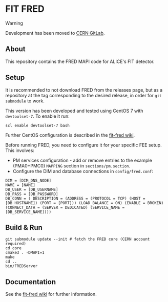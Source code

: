 # FIT FRED

> [!WARNING]  
> Development has been moved to [CERN GitLab](https://gitlab.cern.ch/alialfred/fred_fv0).

## About
This repository contains the FRED MAPI code for ALICE's FIT detector.

## Setup
It is recommended to not download FRED from the releases page, but as a repository at the tag corresponding to the desired release, in order for `git submodule` to work.

This version has been developed and tested using CentOS 7 with `devtoolset-7`. To enable it run:
```
scl enable devtoolset-7 bash
```
Further CentOS configuration is described in the [fit-fred wiki](https://github.com/frun36/fit-fred/wiki).

Before running FRED, you need to configure it for your specific FEE setup. This involves:
- PM services configuration - add or remove entries to the example (PMA0+PMC0) `MAPPING` section in `sections/pm.section`.
- Configure the DIM and database connections in `config/fred.conf`:
```
DIM = [DIM_DNS_NODE]
NAME = [NAME]
DB_USER = [DB_USERNAME]
DB_PASS = [DB_PASSWORD]
DB_CONN = ( DESCRIPTION = (ADDRESS = (PROTOCOL = TCP) (HOST = [DB_HOSTNAME]) (PORT = [PORT])) (LOAD_BALANCE = ON) (ENABLE = BROKEN) (CONNECT_DATA = (SERVER = DEDICATED) (SERVICE_NAME = [DB_SERVICE_NAME])))
```

## Build & Run
```
git submodule update --init # fetch the FRED core (CERN account required)
cd core
cmake3 . -DMAPI=1
make
cd ..
bin/FREDServer
```

## Documentation
See the [fit-fred wiki](https://github.com/frun36/fit-fred/wiki) for further information.
